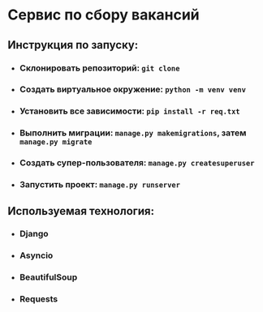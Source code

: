 # Сервис по сбору вакансий

## Инструкция по запуску:
* ### Склонировать репозиторий: ``git clone``
* ### Создать виртуальное окружение: ``python -m venv venv``
* ### Установить все зависимости: ``pip install -r req.txt``
* ### Выполнить миграции: ``manage.py makemigrations``, затем ``manage.py migrate``
* ### Создать супер-пользователя: ``manage.py createsuperuser``
* ### Запустить проект: ``manage.py runserver``

## Используемая технология:
* ### Django
* ### Asyncio
* ### BeautifulSoup
* ### Requests
